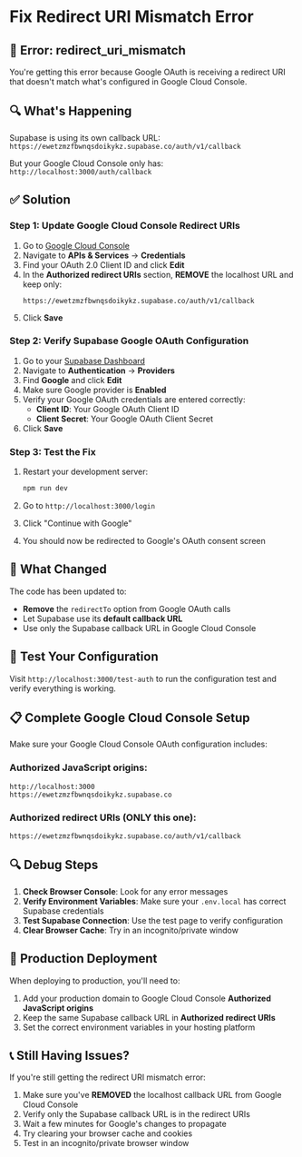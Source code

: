 # Fix Redirect URI Mismatch Error

## 🚨 **Error: redirect_uri_mismatch**

You're getting this error because Google OAuth is receiving a redirect URI that doesn't match what's configured in Google Cloud Console.

## 🔍 **What's Happening**

Supabase is using its own callback URL: `https://ewetzmzfbwnqsdoikykz.supabase.co/auth/v1/callback`

But your Google Cloud Console only has: `http://localhost:3000/auth/callback`

## ✅ **Solution**

### Step 1: Update Google Cloud Console Redirect URIs

1. Go to [Google Cloud Console](https://console.cloud.google.com/)
2. Navigate to **APIs & Services** → **Credentials**
3. Find your OAuth 2.0 Client ID and click **Edit**
4. In the **Authorized redirect URIs** section, **REMOVE** the localhost URL and keep only:
   ```
   https://ewetzmzfbwnqsdoikykz.supabase.co/auth/v1/callback
   ```
5. Click **Save**

### Step 2: Verify Supabase Google OAuth Configuration

1. Go to your [Supabase Dashboard](https://supabase.com/dashboard)
2. Navigate to **Authentication** → **Providers**
3. Find **Google** and click **Edit**
4. Make sure Google provider is **Enabled**
5. Verify your Google OAuth credentials are entered correctly:
   - **Client ID**: Your Google OAuth Client ID
   - **Client Secret**: Your Google OAuth Client Secret
6. Click **Save**

### Step 3: Test the Fix

1. Restart your development server:
   ```bash
   npm run dev
   ```

2. Go to `http://localhost:3000/login`
3. Click "Continue with Google"
4. You should now be redirected to Google's OAuth consent screen

## 🔧 **What Changed**

The code has been updated to:
- **Remove** the `redirectTo` option from Google OAuth calls
- Let Supabase use its **default callback URL**
- Use only the Supabase callback URL in Google Cloud Console

## 🧪 **Test Your Configuration**

Visit `http://localhost:3000/test-auth` to run the configuration test and verify everything is working.

## 📋 **Complete Google Cloud Console Setup**

Make sure your Google Cloud Console OAuth configuration includes:

### Authorized JavaScript origins:
```
http://localhost:3000
https://ewetzmzfbwnqsdoikykz.supabase.co
```

### Authorized redirect URIs (ONLY this one):
```
https://ewetzmzfbwnqsdoikykz.supabase.co/auth/v1/callback
```

## 🔍 **Debug Steps**

1. **Check Browser Console**: Look for any error messages
2. **Verify Environment Variables**: Make sure your `.env.local` has correct Supabase credentials
3. **Test Supabase Connection**: Use the test page to verify configuration
4. **Clear Browser Cache**: Try in an incognito/private window

## 🚀 **Production Deployment**

When deploying to production, you'll need to:

1. Add your production domain to Google Cloud Console **Authorized JavaScript origins**
2. Keep the same Supabase callback URL in **Authorized redirect URIs**
3. Set the correct environment variables in your hosting platform

## 📞 **Still Having Issues?**

If you're still getting the redirect URI mismatch error:

1. Make sure you've **REMOVED** the localhost callback URL from Google Cloud Console
2. Verify only the Supabase callback URL is in the redirect URIs
3. Wait a few minutes for Google's changes to propagate
4. Try clearing your browser cache and cookies
5. Test in an incognito/private browser window 